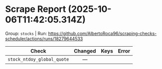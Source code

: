 # Scrape Report (2025-10-06T11:42:05.314Z)

Group: `stocks`  |  Run: https://github.com/AlbertoRoca96/scraping-checks-scheduler/actions/runs/18279644533

| Check | Changed | Keys | Error |
|---|:---:|:--|:--|
| `stock_ntdoy_global_quote` | — |  |  |
